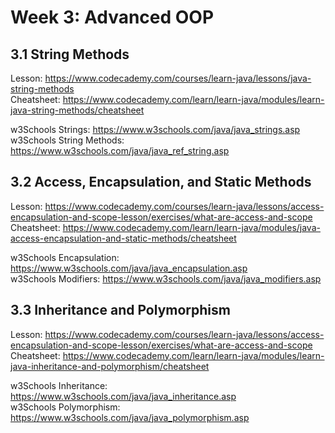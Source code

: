 # Week 3: Advanced OOP

## 3.1 String Methods

Lesson: https://www.codecademy.com/courses/learn-java/lessons/java-string-methods  
Cheatsheet: https://www.codecademy.com/learn/learn-java/modules/learn-java-string-methods/cheatsheet

w3Schools Strings: https://www.w3schools.com/java/java_strings.asp  
w3Schools String Methods: https://www.w3schools.com/java/java_ref_string.asp

## 3.2 Access, Encapsulation, and Static Methods

Lesson: https://www.codecademy.com/courses/learn-java/lessons/access-encapsulation-and-scope-lesson/exercises/what-are-access-and-scope  
Cheatsheet: https://www.codecademy.com/learn/learn-java/modules/java-access-encapsulation-and-static-methods/cheatsheet

w3Schools Encapsulation: https://www.w3schools.com/java/java_encapsulation.asp  
w3Schools Modifiers: https://www.w3schools.com/java/java_modifiers.asp

## 3.3 Inheritance and Polymorphism

Lesson: https://www.codecademy.com/courses/learn-java/lessons/access-encapsulation-and-scope-lesson/exercises/what-are-access-and-scope  
Cheatsheet: https://www.codecademy.com/learn/learn-java/modules/learn-java-inheritance-and-polymorphism/cheatsheet

w3Schools Inheritance: https://www.w3schools.com/java/java_inheritance.asp  
w3Schools Polymorphism: https://www.w3schools.com/java/java_polymorphism.asp
